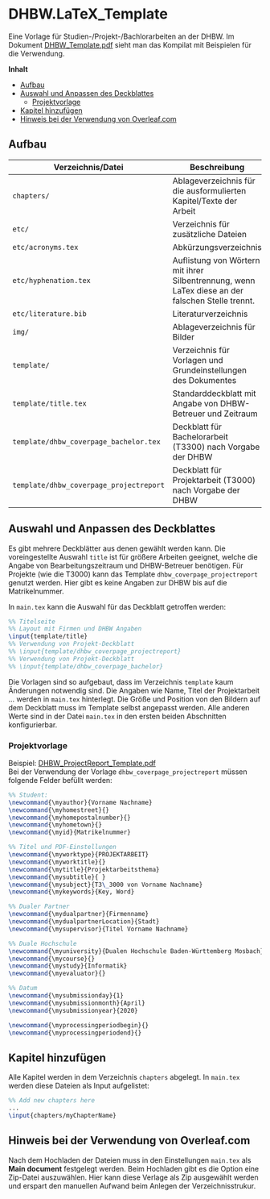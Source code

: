 # DHBW.LaTeX_Template
Eine Vorlage für Studien-/Projekt-/Bachlorarbeiten an der DHBW. Im Dokument [DHBW_Template.pdf](DHBW_Template.pdf) sieht man das Kompilat mit Beispielen für die Verwendung.

**Inhalt**  
- [Aufbau](#aufbau)
- [Auswahl und Anpassen des Deckblattes](#auswahl-und-anpassen-des-deckblattes)
  - [Projektvorlage](#projektvorlage)
- [Kapitel hinzufügen](#kapitel-hinzufügen)
- [Hinweis bei der Verwendung von Overleaf.com](#hinweis-bei-der-verwendung-von-overleafcom)

## Aufbau
| Verzeichnis/Datei | Beschreibung |
| --- | --- |
| `chapters/` | Ablageverzeichnis für die ausformulierten Kapitel/Texte der Arbeit |
| `etc/` | Verzeichnis für zusätzliche Dateien |
| `etc/acronyms.tex` | Abkürzungsverzeichnis |
| `etc/hyphenation.tex` | Auflistung von Wörtern mit ihrer Silbentrennung, wenn LaTex diese an der falschen Stelle trennt. |
| `etc/literature.bib` | Literaturverzeichnis |
| `img/` | Ablageverzeichnis für Bilder |
| `template/` | Verzeichnis für Vorlagen und Grundeinstellungen des Dokumentes |
| `template/title.tex` | Standarddeckblatt mit Angabe von DHBW-Betreuer und Zeitraum |
| `template/dhbw_coverpage_bachelor.tex` | Deckblatt für Bachelorarbeit (T3300) nach Vorgabe der DHBW |
| `template/dhbw_coverpage_projectreport` | Deckblatt für Projektarbeit (T3000) nach Vorgabe der DHBW |

## Auswahl und Anpassen des Deckblattes
Es gibt mehrere Deckblätter aus denen gewählt werden kann. Die voreingestellte Auswahl `title` ist für größere Arbeiten geeignet, welche die Angabe von Bearbeitungszeitraum und DHBW-Betreuer benötigen. Für Projekte (wie die T3000) kann das Template `dhbw_coverpage_projectreport` genutzt werden. Hier gibt es keine Angaben zur DHBW bis auf die Matrikelnummer.

In `main.tex` kann die Auswahl für das Deckblatt getroffen werden:
```LaTex
%% Titelseite
%% Layout mit Firmen und DHBW Angaben
\input{template/title}
%% Verwendung von Projekt-Deckblatt
%% \input{template/dhbw_coverpage_projectreport}
%% Verwendung von Projekt-Deckblatt
%% \input{template/dhbw_coverpage_bachelor}
```

Die Vorlagen sind so aufgebaut, dass im Verzeichnis `template` kaum Änderungen notwendig sind. Die Angaben wie Name, Titel der Projektarbeit ... werden in `main.tex` hinterlegt. Die Größe und Position von den Bildern auf dem Deckblatt muss im Template selbst angepasst werden.
Alle anderen Werte sind in der Datei `main.tex` in den ersten beiden Abschnitten konfigurierbar.

### Projektvorlage
Beispiel: [DHBW_ProjectReport_Template.pdf](DHBW_ProjectReport_Template.pdf)  
Bei der Verwendung der Vorlage `dhbw_coverpage_projectreport` müssen folgende Felder befüllt werden:
```LaTex
%% Student:
\newcommand{\myauthor}{Vorname Nachname}
\newcommand{\myhomestreet}{}
\newcommand{\myhomepostalnumber}{}
\newcommand{\myhometown}{}
\newcommand{\myid}{Matrikelnummer}

%% Titel und PDF-Einstellungen
\newcommand{\myworktype}{PROJEKTARBEIT}
\newcommand{\myworktitle}{}
\newcommand{\mytitle}{Projektarbeitsthema}
\newcommand{\mysubtitle}{ }
\newcommand{\mysubject}{T3\_3000 von Vorname Nachname}
\newcommand{\mykeywords}{Key, Word}

%% Dualer Partner
\newcommand{\mydualpartner}{Firmenname}
\newcommand{\mydualpartnerLocation}{Stadt}
\newcommand{\mysupervisor}{Titel Vorname Nachname}

%% Duale Hochschule
\newcommand{\myuniversity}{Dualen Hochschule Baden-Württemberg Mosbach}
\newcommand{\mycourse}{}
\newcommand{\mystudy}{Informatik}
\newcommand{\myevaluator}{}

%% Datum
\newcommand{\mysubmissionday}{1}
\newcommand{\mysubmissionmonth}{April}
\newcommand{\mysubmissionyear}{2020}

\newcommand{\myprocessingperiodbegin}{}
\newcommand{\myprocessingperiodend}{}
```

## Kapitel hinzufügen
Alle Kapitel werden in dem Verzeichnis `chapters` abgelegt. In `main.tex` werden diese Dateien als Input aufgelistet:  
```LaTeX
%% Add new chapters here
...
\input{chapters/myChapterName}
```

## Hinweis bei der Verwendung von Overleaf.com
Nach dem Hochladen der Dateien muss in den Einstellungen `main.tex` als **Main document** festgelegt werden.
Beim Hochladen gibt es die Option eine Zip-Datei auszuwählen.
Hier kann diese Verlage als Zip ausgewählt werden und erspart den manuellen Aufwand beim Anlegen der Verzeichnisstrukur.
